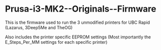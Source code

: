 # Prusa-i3-MK2--Originals--Firmware


This is the firmware used to run the 3 unmodified printers for UBC Rapid (Lazarus, 3Deep5Me and TheOG)

Also includes the printer specific EEPROM settings (Most importantly the E_Steps_Per_MM settings for each specific printer)
